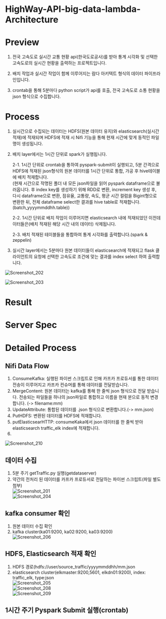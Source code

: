 # HighWay-API-big-data-lambda-Architecture   
   
# Preview   
1. 전국 고속도로 실시간 교통 현황 api(한국도로공사)를 받아 통계 시각화 및 선택한 고속도로의 실시간 현황을 출력하는 프로젝트입니다.   
    
2. 배치 작업과 실시간 작업이 함께 이루어지는 람다 아키텍트 형식의 데이터 파이프라인입니다.   
    
3. crontab을 통해 5분마다 python script가 api를 호출, 전국 고속도로 소통 현황을 json 형식으로 수집합니다.   

# Process   
1. 실시간으로 수집되는 데이터는 HDFS(원본 데이터 유지)와 elasticsearch(실시간 적재)에 적재되며 HDFS에 적재 시 Nifi 기능을 통해 현재 시간에 맞게 동적인 파일명이 생성됩니다.      
   
2. 배치 layer에서는 1시간 단위로 spark가 실행됩니다.   
   
     2-1. 1시간 단위로 crontab을 통하여 pyspark-submit이 실행되고, 5분 간격으로 HDFS에 적재된 json형식의 원본 데이터를 1시간 단위로 통합, 가공 후 hive테이블에 배치 적재합니다.  
     (현재 시간으로 작명된 폴더 내 모든 json파일을 읽어 pyspark dataframe으로 불러옵니다. 후 index key를 생성하기 위해 RDD로 변환, increment key 생성 후, 다시 dataframe으로 변환,         점유율, 교통량, 속도, 평균 시간 컬럼을 Bigint형으로 변환한 뒤, 전체 dataframe select한 결과를 hive table로 적재합니다.(batch_yyyymmddhh.table))   
   
     2-2. 1시간 단위로 배치 작업이 이루어지면 elasticsearch 내에 적재되었던 이전데이터들은(배치 적재된 해당 시간 내의 데이터) 삭제됩니다.   
   
     2-3. 배치 적재된 테이블들을 통합하여 통계 시각화를 출력합니다.(spark & zeppelin)   
   
3. 실시간 layer에서는 5분마다 원본 데이터들이 elasticsearch에 적재되고 flask 클라이언트의 요청에 선택한 고속도로 조건에 맞는 결과를 index select 하여 출력합니다.   
    
![Screenshot_202](https://user-images.githubusercontent.com/66659846/118095195-bbe5bc00-b40a-11eb-943e-22e8e6603085.png)   
   
![Screenshot_203](https://user-images.githubusercontent.com/66659846/118095202-be481600-b40a-11eb-8d90-a5f020cd3410.png)   
   
# Result   
   
# Server Spec   
   
# Detailed Process   
## Nifi Data Flow   
1. ConsumeKafka: 실행된 파이썬 스크립트로 인해 카프카 프로듀서를 통한 데이터 전송이 이루어지고 카프카 컨슈머를 통해 데이터를 전달받습니다.   
2. MergeContent: 원본 데이터는 kafka를 통해 한 줄씩 json 형식으로 전달 받습니다. 전송되는 파일들을 하나의 json파일로 통합하고 이름을 현재 분으로 동적 변경합니다. (-> filename:mm)   
3. UpdateAttribute: 통합된 데이터를 .json 형식으로 변환합니다.(-> mm.json)   
4. PutHDFS: 변환된 데이터를 HDFS에 적재합니다.   
5. putElasticsearHTTP: consumeKaka에서 json 데이터를 한 줄씩 받아 elasticsearch traffic_elk index에 적재합니다.   
6. 
![Screenshot_210](https://user-images.githubusercontent.com/66659846/118102554-eab46000-b413-11eb-8ebd-4909afa59244.png)   
   
## 데이터 수집
1. 5분 주기 getTraffic.py 실행(getdataserver)  
2. 약간의 전처리 된 데이터를 카프카 프로듀서로 전달하는 파이썬 스크립트(파일 별도 첨부)   
![Screenshot_201](https://user-images.githubusercontent.com/66659846/118097423-a1f9a880-b40d-11eb-8e94-0f95f7278f2e.png)   
![Screenshot_204](https://user-images.githubusercontent.com/66659846/118097426-a32ad580-b40d-11eb-8216-7f2cd439e1c0.png)   
   
## kafka consumer 확인   
1. 원본 데이터 수집 확인   
2. kafka cluster(ka01:9200, ka02:9200, ka03:9200)   
![Screenshot_206](https://user-images.githubusercontent.com/66659846/118100472-74aef980-b411-11eb-8638-d16766a11478.png)   
   
## HDFS, Elasticsearch 적재 확인   
1. HDFS 경로(hdfs://user/source_traffic/yyyymmddhh/mm.json   
2. elasticsearch cluster(elkmaster:9200,5601, elkdn01:9200), index: traffic_elk, type:json   
![Screenshot_205](https://user-images.githubusercontent.com/66659846/118101597-bc825080-b412-11eb-9a00-04b7531cf6d1.png)   
![Screenshot_208](https://user-images.githubusercontent.com/66659846/118101603-be4c1400-b412-11eb-9045-af2589466faf.png)   
![Screenshot_209](https://user-images.githubusercontent.com/66659846/118101990-2ef33080-b413-11eb-920e-4047070183f2.png)   
   
## 1시간 주기 Pyspark Submit 실행(crontab)   

